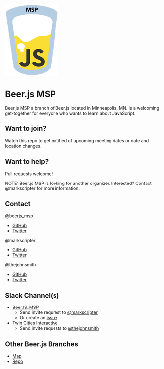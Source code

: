 ![Beer.js MSP](https://raw.githubusercontent.com/beerjs/msp/master/assets/beerjs-msp.png)

Beer.js MSP
===================

Beer.js MSP a branch of Beer.js located in Minneapolis, MN. is a welcoming get-together for everyone who wants to learn about JavaScript.


Want to join?
-------------

Watch this repo to get notified of upcoming meeting dates or date and location changes.


Want to help?
-------------

Pull requests welcome!

NOTE: Beer.js MSP is looking for another organizer. Interested? Contact @markscripter for more information.

Contact
-------

@beerjs_msp
- [GitHub](https://github.com/beerjs/msp)
- [Twitter](https://twitter.com/beerjs_msp)

@markscripter
- [GitHub](https://github.com/markscripter)
- [Twitter](https://twitter.com/markscripter)

@thejohnsmith
- [GitHub](https://github.com/thejohnsmith)
- [Twitter](https://twitter.com/the_johnsmith)


Slack Channel(s)
----------------
- [BeerJS_MSP](https://beerjsmsp.slack.com)
  * Send invite requrest to [@markscripter](https://github.com/markscripter)
  * Or create an [issue](https://github.com/beerjs/msp/issues)
- [Twin Cities Interactive](https://tcinteractive.slack.com/)
  * Send invite requests to [@thejohnsmith](http://thejohnsmith.com/#contact)

Other Beer.js Branches
----------------------

- [Map](https://github.com/beerjs/meta/blob/master/locations.geojson)
- [Repo](https://github.com/beerjs)
